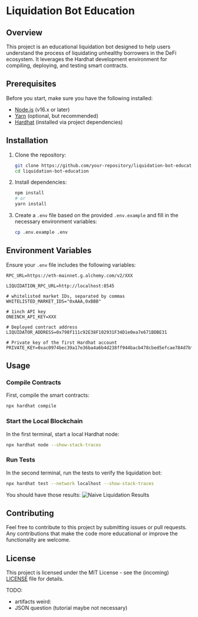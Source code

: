 # Liquidation Bot Education

## Overview

This project is an educational liquidation bot designed to help users understand the process of liquidating unhealthy borrowers in the DeFi ecosystem. It leverages the Hardhat development environment for compiling, deploying, and testing smart contracts.

## Prerequisites

Before you start, make sure you have the following installed:

- [Node.js](https://nodejs.org/en/) (v16.x or later)
- [Yarn](https://yarnpkg.com/getting-started/install) (optional, but recommended)
- [Hardhat](https://hardhat.org/getting-started/) (installed via project dependencies)

## Installation

1. Clone the repository:

   ```sh
   git clone https://github.com/your-repository/liquidation-bot-education.git
   cd liquidation-bot-education
   ```

2. Install dependencies:

   ```sh
   npm install
   # or
   yarn install
   ```

3. Create a `.env` file based on the provided `.env.example` and fill in the necessary environment variables:
   ```sh
   cp .env.example .env
   ```

## Environment Variables

Ensure your `.env` file includes the following variables:

```env
RPC_URL=https://eth-mainnet.g.alchemy.com/v2/XXX

LIQUIDATION_RPC_URL=http://localhost:8545

# whitelisted market IDs, separated by commas
WHITELISTED_MARKET_IDS="0xAAA,0xBBB"

# 1inch API key
ONEINCH_API_KEY=XXX

# Deployed contract address
LIQUIDATOR_ADDRESS=0x798f111c92E38F102931F34D1e0ea7e671BDBE31

# Private key of the first Hardhat account
PRIVATE_KEY=0xac0974bec39a17e36ba4a6b4d238ff944bacb478cbed5efcae784d7bf4f2ff80
```

## Usage

### Compile Contracts

First, compile the smart contracts:

```sh
npx hardhat compile
```

### Start the Local Blockchain

In the first terminal, start a local Hardhat node:

```sh
npx hardhat node --show-stack-traces
```

### Run Tests

In the second terminal, run the tests to verify the liquidation bot:

```sh
npx hardhat test --network localhost --show-stack-traces
```

You should have those results:
![Naive Liquidation Results](./images/resultsNaiveLiquidation.png)

## Contributing

Feel free to contribute to this project by submitting issues or pull requests. Any contributions that make the code more educational or improve the functionality are welcome.

## License

This project is licensed under the MIT License - see the (incoming) [LICENSE](LICENSE) file for details.

TODO:

- artifacts weird:
- JSON question (tutorial maybe not necessary)

